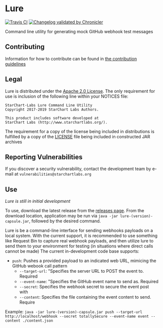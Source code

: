 # Lure

[![Travis CI](https://img.shields.io/travis/com/StarChart-Labs/lure.svg?branch=master)](https://travis-ci.com/StarChart-Labs/lure) [![Changelog validated by Chronicler](https://chronicler.starchartlabs.org/images/changelog-chronicler-success.png)](https://chronicler.starchartlabs.org/)

Command line utility for generating mock GitHub webhook test messages

## Contributing

Information for how to contribute can be found in [the contribution guidelines](./docs/CONTRIBUTING.md)

## Legal

Lure is distributed under the [Apache 2.0 License](https://www.apache.org/licenses/LICENSE-2.0). The only requirement for use is inclusion of the following line within your NOTICES file:

```
StarChart-Labs Lure Command Line Utility
Copyright 2017-2019 StarChart Labs Authors.

This product includes software developed at
StarChart Labs (http://www.starchartlabs.org/).
```

The requirement for a copy of the license being included in distributions is fulfilled by a copy of the [LICENSE](./LICENSE) file being included in constructed JAR archives


## Reporting Vulnerabilities

If you discover a security vulnerability, contact the development team by e-mail at `vulnerabilities@starchartlabs.org`

## Use

*Lure is still in initial development*

To use, download the latest release from the [releases page](https://github.com/StarChart-Labs/lure/releases). From the download location, application may be run via `java -jar lure-(version)-capsule.jar`, followed by the desired command.

Lure is be a command-line interface for sending webhooks payloads on a local system. With the current support, it is recommended to use something like Request Bin to capture real webhook payloads, and then utilize lure to send them to your environment for testing (in situations where direct calls cannot be made)
The current in-development code base supports:

- `push`: Pushes a provided payload to an indicated web URL, mimicing the GitHub webook call pattern
  - `--target-url`: "Specifies the server URL to POST the event to. Required
  - `--event-name`: "Specifies the GitHub event name to send as. Required
  - `--secret`: Specifies the webhook secret to secure the event post with
  - `--content`: Specifies the file containing the event content to send. Require
  
Example: `java -jar lure-(version)-capsule.jar push --target-url http://localhost/webhook --secret totallySecure --event-name event --content ./content.json`

 
